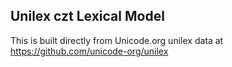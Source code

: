 Unilex czt Lexical Model
----------------------

This is built directly from Unicode.org unilex data at
https://github.com/unicode-org/unilex
